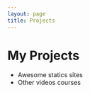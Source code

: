 ```yaml
---
layout: page
title: Projects
---
```


# My Projects

* Awesome statics sites
* Other videos courses
